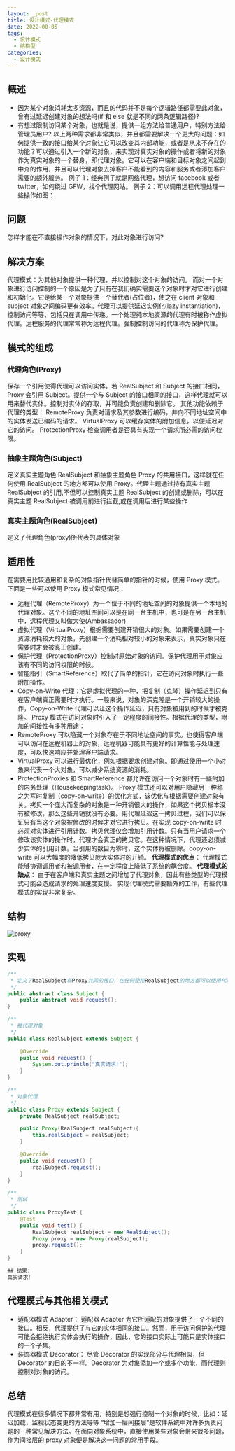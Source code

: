 ```yaml
---
layout: _post
title: 设计模式-代理模式
date: 2022-08-05
tags: 
  - 设计模式
  - 结构型
categories: 
  - 设计模式
---
```

## 概述
+ 因为某个对象消耗太多资源，而且的代码并不是每个逻辑路径都需要此对象，曾有过延迟创建对象的想法吗(if 和 else 就是不同的两条逻辑路径)?
+ 有想过限制访问某个对象，也就是说，提供一组方法给普通用户，特别方法给管理员用户?
以上两种需求都非常类似，并且都需要解决一个更大的问题：如何提供一致的接口给某个对象让它可以改变其内部功能，或者是从来不存在的功能？可以通过引入一个新的对象，来实现对真实对象的操作或者将新的对象作为真实对象的一个替身，即代理对象。它可以在客户端和目标对象之间起到中介的作用，并且可以代理对象去掉客户不能看到的内容和服务或者添加客户需要的额外服务。
例子 1：经典例子就是网络代理，想访问 facebook 或者 twitter，如何绕过 GFW，找个代理网站。
例子 2：可以调用远程代理处理一些操作如图：

## 问题
怎样才能在不直接操作对象的情况下，对此对象进行访问?

## 解决方案
代理模式：为其他对象提供一种代理，并以控制对这个对象的访问。
而对一个对象进行访问控制的一个原因是为了只有在我们确实需要这个对象时才对它进行创建和初始化。它是给某一个对象提供一个替代者(占位者)，使之在 client 对象和 subject 对象之间编码更有效率。代理可以提供延迟实例化(lazy instantiation)，控制访问等等，包括只在调用中传递。一个处理纯本地资源的代理有时被称作虚拟代理。远程服务的代理常常称为远程代理。强制控制访问的代理称为保护代理。

## 模式的组成

### 代理角色(Proxy)
保存一个引用使得代理可以访问实体。若 RealSubject 和 Subject 的接口相同，Proxy 会引用 Subject。提供一个与 Subject 的接口相同的接口，这样代理就可以用来替代实体。控制对实体的存取，并可能负责创建和删除它。
其他功能依赖于代理的类型：
RemoteProxy 负责对请求及其参数进行编码，并向不同地址空间中的实体发送已编码的请求。
VirtualProxy 可以缓存实体的附加信息，以便延迟对它的访问。
ProtectionProxy 检查调用者是否具有实现一个请求所必需的访问权限。

### 抽象主题角色(Subject)
定义真实主题角色 RealSubject 和抽象主题角色 Proxy 的共用接口，这样就在任何使用 RealSubject 的地方都可以使用 Proxy。代理主题通过持有真实主题 RealSubject 的引用,不但可以控制真实主题 RealSubject 的创建或删除，可以在真实主题 RealSubject 被调用前进行拦截,或在调用后进行某些操作

### 真实主题角色(RealSubject)
定义了代理角色(proxy)所代表的具体对象

## 适用性
在需要用比较通用和复杂的对象指针代替简单的指针的时候，使用 Proxy 模式。下面是一些可以使用 Proxy 模式常见情况：
+ 远程代理（RemoteProxy）为一个位于不同的地址空间的对象提供一个本地的代理对象。这个不同的地址空间可以是在同一台主机中，也可是在另一台主机中，远程代理又叫做大使(Ambassador)
+ 虚拟代理（VirtualProxy）根据需要创建开销很大的对象。如果需要创建一个资源消耗较大的对象，先创建一个消耗相对较小的对象来表示，真实对象只在需要时才会被真正创建。
+ 保护代理（ProtectionProxy）控制对原始对象的访问。保护代理用于对象应该有不同的访问权限的时候。
+ 智能指引（SmartReference）取代了简单的指针，它在访问对象时执行一些附加操作。
+ Copy-on-Write 代理：它是虚拟代理的一种，把复制（克隆）操作延迟到只有在客户端真正需要时才执行。一般来说，对象的深克隆是一个开销较大的操作，Copy-on-Write 代理可以让这个操作延迟，只有对象被用到的时候才被克隆。
Proxy 模式在访问对象时引入了一定程度的间接性。根据代理的类型，附加的间接性有多种用途：
+ RemoteProxy 可以隐藏一个对象存在于不同地址空间的事实。也使得客户端可以访问在远程机器上的对象，远程机器可能具有更好的计算性能与处理速度，可以快速响应并处理客户端请求。
+ VirtualProxy 可以进行最优化，例如根据要求创建对象。即通过使用一个小对象来代表一个大对象，可以减少系统资源的消耗。
+ ProtectionProxies 和 SmartReference 都允许在访问一个对象时有一些附加的内务处理（Housekeepingtask）。
Proxy 模式还可以对用户隐藏另一种称之为写时复制（copy-on-write）的优化方式，该优化与根据需要创建对象有关。拷贝一个庞大而复杂的对象是一种开销很大的操作，如果这个拷贝根本没有被修改，那么这些开销就没有必要。用代理延迟这一拷贝过程，我们可以保证只有当这个对象被修改的时候才对它进行拷贝。在实现 copy-on-write 时必须对实体进行引用计数。拷贝代理仅会增加引用计数。只有当用户请求一个修改该实体的操作时，代理才会真正的拷贝它。在这种情况下，代理还必须减少实体的引用计数。当引用的数目为零时，这个实体将被删除。copy-on-write 可以大幅度的降低拷贝庞大实体时的开销。
**代理模式的优点**：
代理模式能够协调调用者和被调用者，在一定程度上降低了系统的耦合度。
**代理模式的缺点**：
由于在客户端和真实主题之间增加了代理对象，因此有些类型的代理模式可能会造成请求的处理速度变慢。
实现代理模式需要额外的工作，有些代理模式的实现非常复杂。

## 结构

![proxy](proxy.png)

## 实现

```java
/**
 * 定义了RealSubject和Proxy共同的接口，在任何使用RealSubject的地方都可以使用代理
 */
public abstract class Subject {
    public abstract void request();
}

/**
 * 被代理对象
 */
public class RealSubject extends Subject {

    @Override
    public void request() {
        System.out.println("真实请求!");
    }
}

/**
 * 对象代理
 */
public class Proxy extends Subject {
    private RealSubject realSubject;

    public Proxy(RealSubject realSubject){
        this.realSubject = realSubject;
    }

    @Override
    public void request() {
        realSubject.request();
    }
}

/**
 * 测试
 */
public class ProxyTest {
    @Test
    public void test() {
        RealSubject realSubject = new RealSubject();
        Proxy proxy = new Proxy(realSubject);
        proxy.request();
    }
}

## 结果:
真实请求!

```

## 代理模式与其他相关模式
- 适配器模式 Adapter：
适配器 Adapter 为它所适配的对象提供了一个不同的接口。相反，代理提供了与它的实体相同的接口。然而，用于访问保护的代理可能会拒绝执行实体会执行的操作，因此，它的接口实际上可能只是实体接口的一个子集。
- 装饰器模式 Decorator：
尽管 Decorator 的实现部分与代理相似，但 Decorator 的目的不一样。Decorator 为对象添加一个或多个功能，而代理则控制对对象的访问。

## 总结
代理模式在很多情况下都非常有用，特别是想强行控制一个对象的时候，比如：延迟加载，监视状态变更的方法等等
“增加一层间接层”是软件系统中对许多负责问题的一种常见解决方法。在面向对象系统中，直接使用某些对象会带来很多问题，作为间接层的 proxy 对象便是解决这一问题的常用手段。
